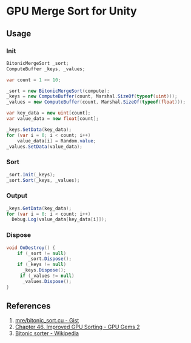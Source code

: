 # GPU Merge Sort for Unity
## Usage

### Init
```csharp
BitonicMergeSort _sort;
ComputeBuffer _keys, _values;

var count = 1 << 10;

_sort = new BitonicMergeSort(compute);
_keys = new ComputeBuffer(count, Marshal.SizeOf(typeof(uint)));
_values = new ComputeBuffer(count, Marshal.SizeOf(typeof(float)));

var key_data = new uint[count];
var value_data = new float[count];

_keys.SetData(key_data);
for (var i = 0; i < count; i++)
	value_data[i] = Random.value;
_values.SetData(value_data);
```

### Sort
```csharp
_sort.Init(_keys);
_sort.Sort(_keys, _values);
```

### Output
```csharp
_keys.GetData(key_data);
for (var i = 0; i < count; i++)
  Debug.Log(value_data[key_data[i]]);
```

### Dispose
```csharp
void OnDestroy() {
	if (_sort != null)
		_sort.Dispose();
	if (_keys != null)
	  _keys.Dispose();
	 if (_values != null)
	  _values.Dispose();
}
```

## References
 1. [mre/bitonic_sort.cu - Gist](https://gist.github.com/mre/1392067)
 2. [Chapter 46. Improved GPU Sorting - GPU Gems 2](https://developer.nvidia.com/gpugems/GPUGems2/gpugems2_chapter46.html)
 3. [Bitonic sorter - Wikipedia](https://en.wikipedia.org/wiki/Bitonic_sorter)
